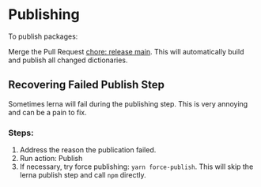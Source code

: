 # Publishing

To publish packages:

Merge the Pull Request [chore: release main](https://github.com/streetsidesoftware/cspell-dicts/pulls?q=is%3Apr+is%3Aopen+chore+release+main).
This will automatically build and publish all changed dictionaries.

## Recovering Failed Publish Step

Sometimes lerna will fail during the publishing step. This is very annoying and can be a pain to fix.

### Steps:

1. Address the reason the publication failed.
1. Run action: Publish
1. If necessary, try force publishing: `yarn force-publish`. This will skip the lerna publish step and call `npm` directly.
